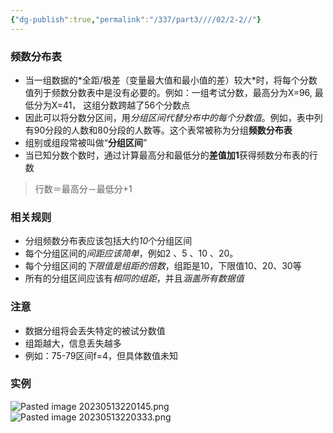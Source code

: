 ```yaml
---
{"dg-publish":true,"permalink":"/337/part3////02/2-2//"}
---
```


### 频数分布表
- 当⼀组数据的*全距/极差（变量最大值和最小值的差）较⼤*时，将每个分数值列于频数分数表中是没有必要的。例如：⼀组考试分数，最⾼分为X=96, 最低分为X=41， 这组分数跨越了56个分数点
- 因此可以将分数分区间，⽤*分组区间代替分布中的每个分数值*。例如，表中列有90分段的⼈数和80分段的⼈数等。这个表常被称为分组**频数分布表**
- 组别或组段常被叫做“**分组区间**”
- 当已知分数个数时，通过计算最⾼分和最低分的**差值加1**获得频数分布表的⾏数
> ⾏数＝最⾼分－最低分+1
### 相关规则
- 分组频数分布表应该包括⼤约*10*个分组区间
- 每个分组区间的*间距应该简单*，例如2 、5 、10 、20。
- 每个分组区间的*下限值是组距的倍数*，组距是10，下限值10、20、30等 
- 所有的分组区间应该有*相同的组距*，并且*涵盖所有数据值*
### 注意
- 数据分组将会丢失特定的被试分数值
- 组距越大，信息丢失越多
- 例如：75-79区间f=4，但具体数值未知
### 实例
![Pasted image 20230513220145.png](/img/user/image/Pasted%20image%2020230513220145.png)
![Pasted image 20230513220333.png](/img/user/image/Pasted%20image%2020230513220333.png)